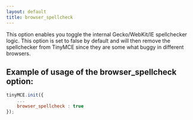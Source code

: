 ```yaml
---
layout: default
title: browser_spellcheck
---
```


This option enables you toggle the internal Gecko/WebKit/IE spellchecker logic. This option is set to false by default and will then remove the spellchecker from TinyMCE since they are some what buggy in different browsers.

## Example of usage of the browser_spellcheck option:

```js
tinyMCE.init({
	...
	browser_spellcheck : true
});
```
